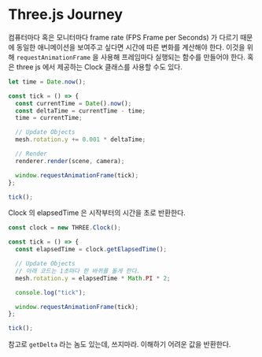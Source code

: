# Three.js Journey

컴퓨터마다 혹은 모니터마다 frame rate (FPS Frame per Seconds) 가 다르기 때문에 동일한 애니메이션을 보여주고 싶다면 시간에 따른 변화를 계산해야 한다. 이것을 위해 `requestAnimationFrame` 을 사용해 프레임마다 실행되는 함수를 만들어야 한다. 혹은 three js 에서 제공하는 Clock 클래스를 사용할 수도 있다.

```js
let time = Date.now();

const tick = () => {
  const currentTime = Date().now();
  const deltaTime = currentTime - time;
  time = currentTime;

  // Update Objects
  mesh.rotation.y += 0.001 * deltaTime;

  // Render
  renderer.render(scene, camera);

  window.requestAnimationFrame(tick);
};

tick();
```

Clock 의 elapsedTime 은 시작부터의 시간을 초로 반환한다.

```js
const clock = new THREE.Clock();

const tick = () => {
  const elapsedTime = clock.getElapsedTime();

  // Update Objects
  // 아래 코드는 1초마다 한 바퀴를 돌게 한다.
  mesh.rotation.y = elapsedTime * Math.PI * 2;

  console.log("tick");

  window.requestAnimationFrame(tick);
};

tick();
```

참고로 `getDelta` 라는 놈도 있는데, 쓰지마라. 이해하기 어려운 값을 반환한다.
